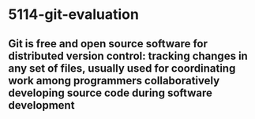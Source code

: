 # 5114-git-evaluation
## Git is free and open source software for distributed version control: tracking changes in any set of files, usually used for coordinating work among programmers collaboratively developing source code during software development